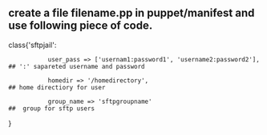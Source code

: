 ## create a file filename.pp in puppet/manifest and use following piece of code.

class{'sftpjail':

               user_pass => ['usernam1:password1', 'username2:password2'], ## ':' sapareted username and password

               homedir => '/homedirectory',                                ## home directiory for user

               group_name => 'sftpgroupname'                               ##  group for sftp users

}

